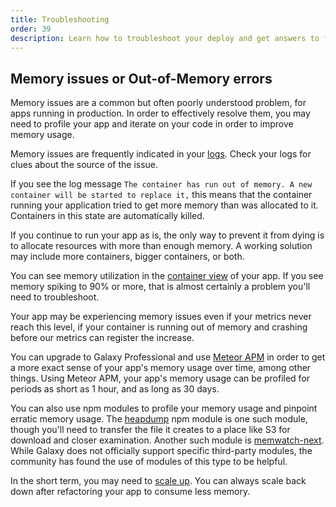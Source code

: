 ```yaml
---
title: Troubleshooting
order: 39
description: Learn how to troubleshoot your deploy and get answers to frequently asked questions
---
```


<h2 id="memory-issues">Memory issues or Out-of-Memory errors</h2>

Memory issues are a common but often poorly understood problem, for apps running in production. In order to effectively resolve them, you may need to profile your app and iterate on your code in order to improve memory usage.

Memory issues are frequently indicated in your [logs](/logs.html). Check your logs for clues about the source of the issue.

If you see the log message `The container has run out of memory. A new container will be started to replace it,` this means that the container running your application tried to get more memory than was allocated to it. Containers in this state are automatically killed.

If you continue to run your app as is, the only way to prevent it from dying is to allocate resources with more than enough memory. A working solution may include more containers, bigger containers, or both.

You can see memory utilization in the [container view](/containers.html) of your app. If you see memory spiking to 90% or more, that is almost certainly a problem you'll need to troubleshoot.

Your app may be experiencing memory issues even if your metrics never reach this level, if your container is running out of memory and crashing before our metrics can register the increase.

You can upgrade to Galaxy Professional and use [Meteor APM](/apm-getting-started.html) in order to get a more exact sense of your app's memory usage over time, among other things. Using Meteor APM, your app's memory usage can be profiled for periods as short as 1 hour, and as long as 30 days.

You can also use npm modules to profile your memory usage and pinpoint erratic memory usage. The <a href="https://www.npmjs.com/package/heapdump">heapdump</a> npm module is one such module, though you'll need to transfer the file it creates to a place like S3 for download and closer examination. Another such module is <a href="https://www.npmjs.com/package/memwatch-next">memwatch-next</a>. While Galaxy does not officially support specific third-party modules, the community has found the use of modules of this type to be helpful.

In the short term, you may need to [scale up](/scaling.html). You can always scale back down after refactoring your app to consume less memory.
